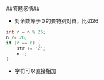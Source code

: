 ##答题感悟##

* 对余数等于０的要特别对待，比如26

```c
int r = n % 26;
n /= 26;
if (r == 0) {
    str += 'Z';
    n--;
}
```

* 字符可以直接相加

